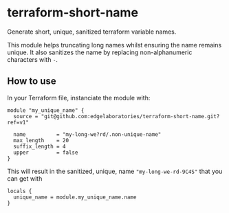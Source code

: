 # terraform-short-name

Generate short, unique, sanitized terraform variable names.

This module helps truncating long names whilst ensuring the name remains unique.
It also sanitizes the name by replacing non-alphanumeric characters with `-`.

## How to use

In your Terraform file, instanciate the module with:

```hcl
module "my_unique_name" {
  source = "git@github.com:edgelaboratories/terraform-short-name.git?ref=v1"

  name          = "my-long-we?rd/.non-unique-name"
  max_length    = 20
  suffix_length = 4
  upper         = false
}
```

This will result in the sanitized, unique, name `"my-long-we-rd-9C4S"` that you can get with

```hcl
locals {
  unique_name = module.my_unique_name.name
}
```
